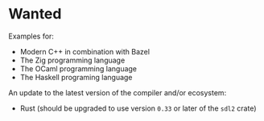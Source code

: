 # Wanted

Examples for:

* Modern C++ in combination with Bazel
* The Zig programming language
* The OCaml programming language
* The Haskell programing language

An update to the latest version of the compiler and/or ecosystem:

* Rust (should be upgraded to use version `0.33` or later of the `sdl2` crate)

